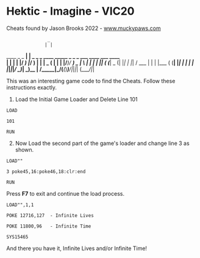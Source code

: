 # Hektic - Imagine - VIC20

Cheats found by Jason Brooks 2022 - www.muckypaws.com

                   _                                                  
                  | |                                                  
 ____  _   _  ____| |  _ _   _ ____  _____ _ _ _  ___  ____ ___  ____  
|    \| | | |/ ___) |_/ ) | | |  _ \(____ | | | |/___)/ ___) _ \|    \ 
| | | | |_| ( (___|  _ (| |_| | |_| / ___ | | | |___ ( (__| |_| | | | |
|_|_|_|____/ \____)_| \_)\__  |  __/\_____|\___/(___(_)____)___/|_|_|_|
                        (____/|_|                                      
                        

This was an interesting game code to find the Cheats.  Follow these instructions exactly.

1) Load the Initial Game Loader and Delete Line 101


`LOAD`

`101`

`RUN`

2) Now Load the second part of the game's loader and change line 3 as shown.

`LOAD""`

`3 poke45,16:poke46,18:clr:end`

`RUN`

Press **F7** to exit and continue the load process.

`LOAD"",1,1`

`POKE 12716,127  - Infinite Lives`

`POKE 11800,96	 - Infinite Time`

`SYS15465`

And there you have it, Infinite Lives and/or Infinite Time!
